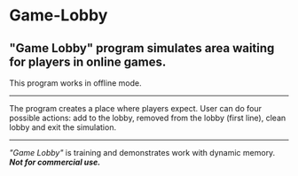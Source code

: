 # Game-Lobby
**"Game Lobby"** program simulates area waiting for players in online games.
---
This program works in offline mode.
***
The program creates a place where players expect. User can do four possible actions: add to the lobby, removed from the lobby (first line), clean lobby and exit the simulation.
***
*"Game Lobby"* is training and demonstrates work with dynamic memory. ***Not for commercial use.***
